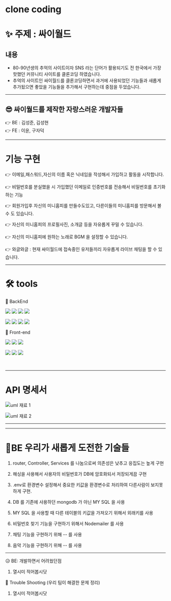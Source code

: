 # clone coding

✨ 주제 : 싸이월드
===========

내용
---

* 80-90년생의 추억의 사이트이자 SNS 라는 단어가 활용되기도 전 한국에서 가장 핫했던 커뮤니티 사이트를 클론코딩 하였습니다. 
* 추억의 사이트인 싸이월드를 클론코딩하면서 과거에 사용되었던 기능들과 새롭게 추가됬으면 좋았을 기능들을 추가해서 구현하는데 중점을 두었습니다.

---

😎 싸이월드를 제작한 자랑스러운 개발자들
---

👉 BE : 김성준, 김성현
<br>
👉 FE : 이윤, 구자덕

---
기능 구현
===

👉 이메일,패스워드,자신의 이름 혹은 닉네임을 작성해서 가입하고 활동을 시작합니다.

👉 비밀번호를 분실했을 시 가입했던 이메일로 인증번호를 전송해서 비밀번호를 초기화 하는 기능

👉 회원가입후 자신의 미니홈피를 만들수도있고, 다른이들의 미니홈피를 방문해서 볼 수 도 있습니다.

👉 자신의 미니홈피의 프로필사진, 소개글 등을 자유롭게 꾸밀 수 있습니다.

👉 자신의 미니홈피에 원하는 노래로 BGM 을 설정할 수 있습니다.

👉 와글와글 : 현재 싸이월드에 접속중인 유저들끼리 자유롭게 라이브 채팅을 할 수 있습니다.

---

🛠 tools
===
<!-- <img src="https://img.shields.io/badge/이름-색상코드?style=flat-square&logo=로고명&logoColor=로고색"/> -->


📌 BackEnd

<img src="https://img.shields.io/badge/javascript-333333?style=flat-square&logo=javascript&logoColor=yellow"/> <img src="https://img.shields.io/badge/mysql-3333ff?style=flat-square&logo=firebase&logoColor=white"/> 
<img src="https://img.shields.io/badge/express-666666?style=flat-square&logo=express&logoColor=white"/> <img src="https://img.shields.io/badge/Node.js-33cc00?style=flat-square&logo=Node.js&logoColor=white"/>


<img src="https://img.shields.io/badge/NPM-33cc00?style=flat-square&logo=NPM.js&logoColor=red"/> <img src="https://img.shields.io/badge/JSON WEB TOKEN-333333?style=flat-square&logo=json web token&logoColor=white"/> <img src="https://img.shields.io/badge/AWS-ffcc33?style=flat-square&logo=AWS&logoColor=white"/> <img src="https://img.shields.io/badge/passport-00cc66?style=flat-square&logo=passport&logoColor=white"/>



📌 Front-end

<img src="https://img.shields.io/badge/javascript-333333?style=flat-square&logo=javascript&logoColor=yellow"/> <img src="https://img.shields.io/badge/HTML-ff3300?style=flat-square&logo=HTML&logoColor=white"/> <img src="https://img.shields.io/badge/CSS-3366ff?style=flat-square&logo=CSS&logoColor=white"/>

<img src="https://img.shields.io/badge/react-33ffff?style=flat-square&logo=react&logoColor=black"/> <img src="https://img.shields.io/badge/REDUX-6600cc?style=flat-square&logo=REDUX&logoColor=white"/> <img src="https://img.shields.io/badge/REACT ROUTER-6600cc?style=flat-square&logo=REACT ROUTER&logoColor=white"/>



<br>

---


API 명세서
===

![uml 재료 1](https://user-images.githubusercontent.com/105336416/173999191-a791ed0b-65a4-4967-b91d-56c4af81c0a4.PNG)

![uml 재료 2](https://user-images.githubusercontent.com/105336416/173999295-489c46a7-1a57-4ab5-922a-a9c8af0dced0.PNG)


<!-- 
| 페이지 | 기능 | API URL | Method | request(가져갈 데이터)|response(서버로부터 받아올 데이터)|     
|:------:|:------:|:---:|:------:|:---:|:---:|
|홈|회원정보로 이동| x | x | x |x |
|회원정보|회원가입|/api/signup|/api/signup|email,password|token; result : [{""success"",nickname}] OR message: '이메일 또는 패스워드 확인해주세요'}"|
|회원정보|로그인|/api/login|POST|email,password|token; result : [{""success"",nickname}] OR message: '이메일 또는 패스워드 확인해주세요'|
|회원정보|중복검사 이메일|/api/duplicatesemail/:email|GET|email|Message: '사용 가능한 이메일 입니다' OR Message: '중복된 이메일 입니다' |
|회원정보|중복검사 닉네임|/api/duplicatesnick/:nickname|GET|nickname|Message: '사용 가능한 닉네임 입니다' OR Message: '중복된 닉네임 입니다' |
|메인|여행 게시물 조회|/api/travel|GET|x|boardId,title,image,nickname|
|메인|게시물 작성|/api/travels|x|title,image,content|boardId,title,image,content|
|메인|게시물 상세 조회|/api/travels/:boardId|GET|x|boardId,title,image,content,nickname|
|Detail|게시물 수정|/api/travels/:boardId|PATCH|"title,image,content|boardId,title,image,content|
|Detail|게시물 삭제|/api/travels/:boardId|DELETE|x|boardId| -->

---
---

💎BE 우리가 새롭게 도전한 기술들
===
1. router, Controller, Services 를 나눔으로써 의존성은 낮추고 응집도는 높게 구현

2. 해싱을 사용해서 사용자의 비밀번호가 DB에 암호화되서 저장되게끔 구현

3. .env로 환경변수 설정해서 중요한 키값을 환경변수로 처리하여 다른사람이 보지못하게 구현. 

4. DB 를 기존에 사용하던 mongodb 가 아닌 MY SQL 을 사용 

5. MY SQL 을 사용할 때 다른 테이블의 키값을 가져오기 위해서 외래키를 사용

6. 비밀번호 찾기 기능을 구현하기 위해서 Nodemailer 를 사용

7. 채팅 기능을 구현하기 위해 -- 를 사용

8. 음악 기능을 구현하기 위해 --  를 사용

---

😥 BE: 개발하면서 어려웠던점
1. 열시미 적어봅시닷



🤟 Trouble Shooting
(우리 팀이 해결한 문제 정리)

1. 열시미 적어봅시닷

